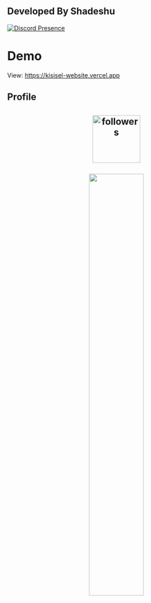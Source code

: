 ## Developed By Shadeshu

[![Discord Presence](api.lanyard.rest/v1/users/1090629202845372477)](https://discord.com/users/1090629202845372477)

# Demo

View: https://kisisel-website.vercel.app

## Profile
<h2 align="center">
<img alt="followers" title="Github'dan Takip Et" src="https://img.shields.io/github/followers/ThePasha2015?color=236ad3&labelColor=1155ba&style=for-the-badge&logo=github&label=follower" width="110px" /></a>
 <br> </br>
<img style="border-radius: 10px;" width="50%" src="https://cdn.discordapp.com/banners/882582406358515713/a1b27b550b72b4643ee6a769fafe4a6e.png?size=512">
</h2>
